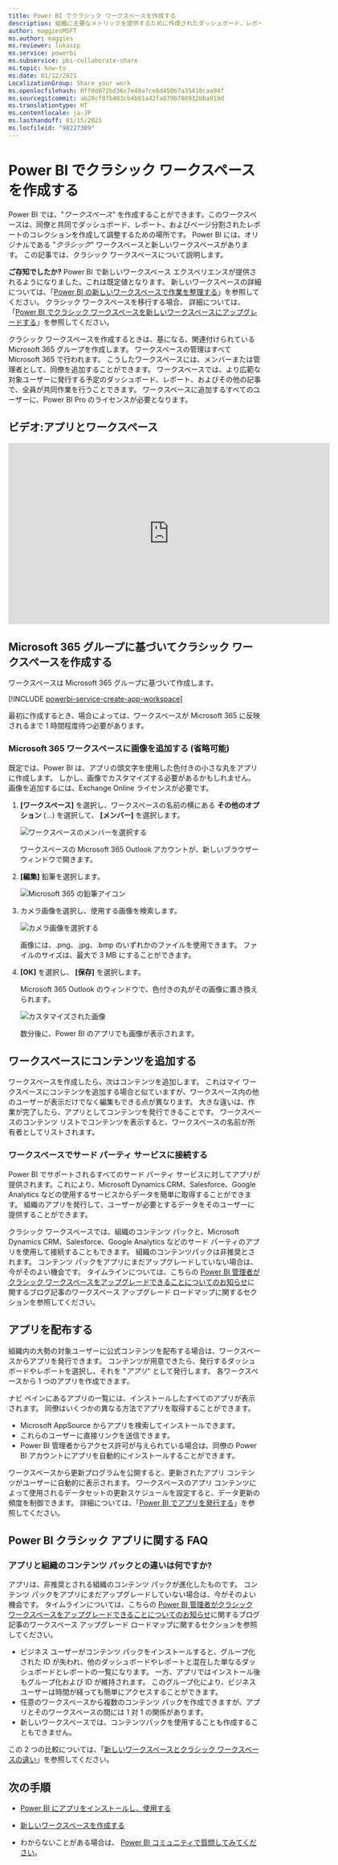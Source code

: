 ```yaml
---
title: Power BI でクラシック ワークスペースを作成する
description: 組織に主要なメトリックを提供するために作成されたダッシュボード、レポート、ページ分割されたレポートのコレクションである、クラシック ワークスペースを作成する方法について説明します。
author: maggiesMSFT
ms.author: maggies
ms.reviewer: lukaszp
ms.service: powerbi
ms.subservice: pbi-collaborate-share
ms.topic: how-to
ms.date: 01/12/2021
LocalizationGroup: Share your work
ms.openlocfilehash: 0ff0d072bd36c7e49a7ce6d450b7a35410caa94f
ms.sourcegitcommit: ab28cf07b483cb4b01a42fa879b788932bba919d
ms.translationtype: HT
ms.contentlocale: ja-JP
ms.lasthandoff: 01/15/2021
ms.locfileid: "98227309"
---
```

# <a name="create-classic-workspaces-in-power-bi"></a>Power BI でクラシック ワークスペースを作成する

Power BI では、"*ワークスペース*" を作成することができます。このワークスペースは、同僚と共同でダッシュボード、レポート、およびページ分割されたレポートのコレクションを作成して調整するための場所です。 Power BI には、オリジナルである "*クラシック*" ワークスペースと新しいワークスペースがあります。 この記事では、クラシック ワークスペースについて説明します。

**ご存知でしたか?** Power BI で新しいワークスペース エクスペリエンスが提供されるようになりました。これは既定値となります。 新しいワークスペースの詳細については、「[Power BI の新しいワークスペースで作業を整理する](service-new-workspaces.md)」を参照してください。 クラシック ワークスペースを移行する場合、 詳細については、「[Power BI でクラシック ワークスペースを新しいワークスペースにアップグレードする](service-upgrade-workspaces.md)」を参照してください。

クラシック ワークスペースを作成するときは、基になる、関連付けられている Microsoft 365 グループを作成します。 ワークスペースの管理はすべて Microsoft 365 で行われます。 こうしたワークスペースには、メンバーまたは管理者として、同僚を追加することができます。 ワークスペースでは、より広範な対象ユーザーに発行する予定のダッシュボード、レポート、およびその他の記事で、全員が共同作業を行うことできます。 ワークスペースに追加するすべてのユーザーに、Power BI Pro のライセンスが必要となります。

## <a name="video-apps-and-workspaces"></a>ビデオ:アプリとワークスペース
<iframe width="640" height="360" src="https://www.youtube.com/embed/Ey5pyrr7Lk8?showinfo=0" frameborder="0" allowfullscreen></iframe>

## <a name="create-a-classic-workspace-based-on-a-microsoft-365-group"></a>Microsoft 365 グループに基づいてクラシック ワークスペースを作成する

ワークスペースは Microsoft 365 グループに基づいて作成します。

[!INCLUDE [powerbi-service-create-app-workspace](../includes/powerbi-service-create-app-workspace.md)]

最初に作成するとき、場合によっては、ワークスペースが Microsoft 365 に反映されるまで 1 時間程度待つ必要があります。

### <a name="add-an-image-to-your-microsoft-365-workspace-optional"></a>Microsoft 365 ワークスペースに画像を追加する (省略可能)
既定では、Power BI は、アプリの頭文字を使用した色付きの小さな丸をアプリに作成します。 しかし、画像でカスタマイズする必要があるかもしれません。 画像を追加するには、Exchange Online ライセンスが必要です。

1. **[ワークスペース]** を選択し、ワークスペースの名前の横にある **その他のオプション** (...) を選択して、 **[メンバー]** を選択します。 
   
     ![ワークスペースのメンバーを選択する](media/service-create-workspaces/power-bi-workspace-old-members.png)
   
    ワークスペースの Microsoft 365 Outlook アカウントが、新しいブラウザー ウィンドウで開きます。
2. **[編集]** 鉛筆を選択します。
   
     ![Microsoft 365 の鉛筆アイコン](media/service-create-workspaces/power-bi-workspace-old-edit-group.png)
3. カメラ画像を選択し、使用する画像を検索します。
   
     ![カメラ画像を選択する](media/service-create-workspaces/power-bi-workspace-old-camera.png)

     画像には、.png、.jpg、.bmp のいずれかのファイルを使用できます。 ファイルのサイズは、最大で 3 MB にすることができます。 

4. **[OK]** を選択し、 **[保存]** を選択します。
   
    Microsoft 365 Outlook のウィンドウで、色付きの丸がその画像に置き換えられます。
   
     ![カスタマイズされた画像](media/service-create-workspaces/power-bi-workspace-old-new-image.png)
   
    数分後に、Power BI のアプリでも画像が表示されます。

## <a name="add-content-to-your-workspace"></a>ワークスペースにコンテンツを追加する

ワークスペースを作成したら、次はコンテンツを追加します。 これはマイ ワークスペースにコンテンツを追加する場合と似ていますが、ワークスペース内の他のユーザーが表示だけでなく編集もできる点が異なります。 大きな違いは、作業が完了したら、アプリとしてコンテンツを発行できることです。 ワークスペースのコンテンツ リストでコンテンツを表示すると、ワークスペースの名前が所有者としてリストされます。

### <a name="connect-to-third-party-services-in-workspaces"></a>ワークスペースでサード パーティ サービスに接続する

Power BI でサポートされるすべてのサード パーティ サービスに対してアプリが提供されます。これにより、Microsoft Dynamics CRM、Salesforce、Google Analytics などの使用するサービスからデータを簡単に取得することができます。 組織のアプリを発行して、ユーザーが必要とするデータをそのユーザーに提供することができます。

クラシック ワークスペースでは、組織のコンテンツ パックと、Microsoft Dynamics CRM、Salesforce、Google Analytics などのサード パーティのアプリを使用して接続することもできます。 組織のコンテンツパックは非推奨とされます。 コンテンツ パックをアプリにまだアップグレードしていない場合は、今がそのよい機会です。 タイムラインについては、こちらの [Power BI 管理者がクラシック ワークスペースをアップグレードできることについてのお知らせ](https://powerbi.microsoft.com/blog/announcing-power-bi-admins-can-upgrade-classic-workspaces-and-roadmap-update/)に関するブログ記事のワークスペース アップグレード ロードマップに関するセクションを参照してください。

## <a name="distribute-an-app"></a>アプリを配布する

組織内の大勢の対象ユーザーに公式コンテンツを配布する場合は、ワークスペースからアプリを発行できます。  コンテンツが用意できたら、発行するダッシュボードやレポートを選択し、それを "*アプリ*" として発行します。 各ワークスペースから 1 つのアプリを作成できます。

ナビ ペインにあるアプリの一覧には、インストールしたすべてのアプリが表示されます。 同僚はいくつかの異なる方法でアプリを取得することができます。 
- Microsoft AppSource からアプリを検索してインストールできます。
- これらのユーザーに直接リンクを送信できます。 
- Power BI 管理者からアクセス許可が与えられている場合は、同僚の Power BI アカウントにアプリを自動的にインストールすることができます。 

ワークスペースから更新プログラムを公開すると、更新されたアプリ コンテンツがユーザーに自動的に表示されます。 ワークスペースのアプリ コンテンツによって使用されるデータセットの更新スケジュールを設定すると、データ更新の頻度を制御できます。 詳細については、「[Power BI でアプリを発行する](service-create-distribute-apps.md)」を参照してください。

## <a name="power-bi-classic-apps-faq"></a>Power BI クラシック アプリに関する FAQ

### <a name="how-are-apps-different-from-organizational-content-packs"></a>アプリと組織のコンテンツ パックとの違いは何ですか?
アプリは、非推奨とされる組織のコンテンツ パックが進化したものです。 コンテンツ パックをアプリにまだアップグレードしていない場合は、今がそのよい機会です。 タイムラインについては、こちらの [Power BI 管理者がクラシック ワークスペースをアップグレードできることについてのお知らせ](https://powerbi.microsoft.com/blog/announcing-power-bi-admins-can-upgrade-classic-workspaces-and-roadmap-update/)に関するブログ記事のワークスペース アップグレード ロードマップに関するセクションを参照してください。 

* ビジネス ユーザーがコンテンツ パックをインストールすると、グループ化された ID が失われ、他のダッシュボードやレポートと混在した単なるダッシュボードとレポートの一覧になります。 一方、アプリではインストール後もグループ化および ID が維持されます。 このグループ化により、ビジネス ユーザーは時間が経っても簡単にアクセスすることができます。
* 任意のワークスペースから複数のコンテンツ パックを作成できますが、アプリとそのワークスペースの間には 1 対 1 の関係があります。 
* 新しいワークスペースでは、コンテンツパックを使用することも作成することもできません。

この 2 つの比較については、「[新しいワークスペースとクラシック ワークスペースの違い](service-new-workspaces.md#new-and-classic-workspace-differences)」を参照してください。 

## <a name="next-steps"></a>次の手順
* [Power BI にアプリをインストールし、使用する](service-create-distribute-apps.md)
- [新しいワークスペースを作成する](service-create-the-new-workspaces.md)
* わからないことがある場合は、 [Power BI コミュニティで質問してみてください](https://community.powerbi.com/)。

